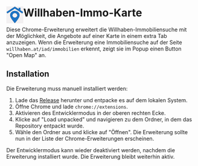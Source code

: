 # <img src="public/icons/icon128.png" width="45" align="left"> Willhaben-Immo-Karte

Diese Chrome-Erweiterung erweitert die Willhaben-Immobiliensuche mit der Möglichkeit, die Angebote auf einer Karte in einem extra Tab anzuzeigen. Wenn die Erweiterung eine Immobiliensuche auf der Seite `willhaben.at/iad/immobilien` erkennt, zeigt sie im Popup einen Button "Open Map" an.


## Installation

Die Erweiterung muss manuell installiert werden:

1. Lade das [Release](https://github.com/Merlinux334/willhaben-chrome-extension/releases/download/0.2/Willhaben-ImmoMap.zip) herunter und entpacke es auf dem lokalen System.
2. Öffne Chrome und lade `chrome://extensions`.
3. Aktivieren des Entwicklermodus in der oberen rechten Ecke.
4. Klicke auf "Load unpacked" und navigieren zu dem Ordner, in dem das Repository entpackt wurde.
5. Wähle den Ordner aus und klicke auf "Öffnen". Die Erweiterung sollte nun in der Liste der Chrome-Erweiterungen erscheinen.

Der Entwicklermodus kann wieder deaktiviert werden, nachdem die Erweiterung installiert wurde. Die Erweiterung bleibt weiterhin aktiv.
